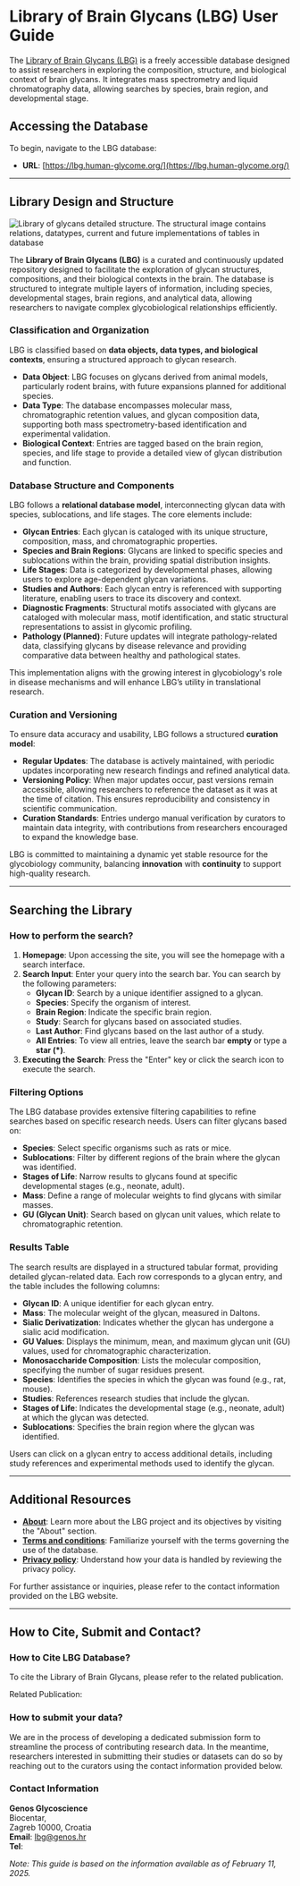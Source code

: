 # Library of Brain Glycans (LBG) User Guide

The [Library of Brain Glycans (LBG)](https://lbg.human-glycome.org/) is a freely accessible database designed to assist researchers in exploring the composition, structure, and biological context of brain glycans. It integrates mass spectrometry and liquid chromatography data, allowing searches by species, brain region, and developmental stage.

## Accessing the Database

To begin, navigate to the LBG database:

- **URL**: [https://lbg.human-glycome.org/](https://lbg.human-glycome.org/)

---

## Library Design and Structure

![Library of glycans detailed structure. The structural image contains relations, datatypes, current and future implementations of tables in database](http://drive.google.com/uc?export=view&id=1nGnsBbzcvA1JiVtCBqiI3rZS4FlndBDa)

The **Library of Brain Glycans (LBG)** is a curated and continuously updated repository designed to facilitate the exploration of glycan structures, compositions, and their biological contexts in the brain. The database is structured to integrate multiple layers of information, including species, developmental stages, brain regions, and analytical data, allowing researchers to navigate complex glycobiological relationships efficiently.

### Classification and Organization

LBG is classified based on **data objects, data types, and biological contexts**, ensuring a structured approach to glycan research.

- **Data Object**: LBG focuses on glycans derived from animal models, particularly rodent brains, with future expansions planned for additional species.  
- **Data Type**: The database encompasses molecular mass, chromatographic retention values, and glycan composition data, supporting both mass spectrometry-based identification and experimental validation.  
- **Biological Context**: Entries are tagged based on the brain region, species, and life stage to provide a detailed view of glycan distribution and function.  

### Database Structure and Components

LBG follows a **relational database model**, interconnecting glycan data with species, sublocations, and life stages. The core elements include:

- **Glycan Entries**: Each glycan is cataloged with its unique structure, composition, mass, and chromatographic properties.  
- **Species and Brain Regions**: Glycans are linked to specific species and sublocations within the brain, providing spatial distribution insights.  
- **Life Stages**: Data is categorized by developmental phases, allowing users to explore age-dependent glycan variations.  
- **Studies and Authors**: Each glycan entry is referenced with supporting literature, enabling users to trace its discovery and context.  
- **Diagnostic Fragments**: Structural motifs associated with glycans are cataloged with molecular mass, motif identification, and static structural representations to assist in glycomic profiling.  
- **Pathology (Planned)**: Future updates will integrate pathology-related data, classifying glycans by disease relevance and providing comparative data between healthy and pathological states.  

This implementation aligns with the growing interest in glycobiology's role in disease mechanisms and will enhance LBG’s utility in translational research.

### Curation and Versioning

To ensure data accuracy and usability, LBG follows a structured **curation model**:

- **Regular Updates**: The database is actively maintained, with periodic updates incorporating new research findings and refined analytical data.  
- **Versioning Policy**: When major updates occur, past versions remain accessible, allowing researchers to reference the dataset as it was at the time of citation. This ensures reproducibility and consistency in scientific communication.  
- **Curation Standards**: Entries undergo manual verification by curators to maintain data integrity, with contributions from researchers encouraged to expand the knowledge base.  

LBG is committed to maintaining a dynamic yet stable resource for the glycobiology community, balancing **innovation** with **continuity** to support high-quality research.

---

## Searching the Library

### How to  perform the search?

1. **Homepage**: Upon accessing the site, you will see the homepage with a search interface.
2. **Search Input**: Enter your query into the search bar. You can search by the following parameters:
    - **Glycan ID**: Search by a unique identifier assigned to a glycan.
    - **Species**: Specify the organism of interest.
    - **Brain Region**: Indicate the specific brain region.
    - **Study**: Search for glycans based on associated studies.
    - **Last Author**: Find glycans based on the last author of a study.
    - **All Entries**: To view all entries, leave the search bar **empty** or type a **star (*)**.
3. **Executing the Search**: Press the "Enter" key or click the search icon to execute the search.

### Filtering Options

The LBG database provides extensive filtering capabilities to refine searches based on specific research needs. Users can filter glycans based on:

- **Species**: Select specific organisms such as rats or mice.
- **Sublocations**: Filter by different regions of the brain where the glycan was identified.
- **Stages of Life**: Narrow results to glycans found at specific developmental stages (e.g., neonate, adult).
- **Mass**: Define a range of molecular weights to find glycans with similar masses.
- **GU (Glycan Unit)**: Search based on glycan unit values, which relate to chromatographic retention.

### Results Table

The search results are displayed in a structured tabular format, providing detailed glycan-related data. Each row corresponds to a glycan entry, and the table includes the following columns:

- **Glycan ID**: A unique identifier for each glycan entry.
- **Mass**: The molecular weight of the glycan, measured in Daltons.
- **Sialic Derivatization**: Indicates whether the glycan has undergone a sialic acid modification.
- **GU Values**: Displays the minimum, mean, and maximum glycan unit (GU) values, used for chromatographic characterization.
- **Monosaccharide Composition**: Lists the molecular composition, specifying the number of sugar residues present.
- **Species**: Identifies the species in which the glycan was found (e.g., rat, mouse).
- **Studies**: References research studies that include the glycan.
- **Stages of Life**: Indicates the developmental stage (e.g., neonate, adult) at which the glycan was detected.
- **Sublocations**: Specifies the brain region where the glycan was identified.

Users can click on a glycan entry to access additional details, including study references and experimental methods used to identify the glycan.

---

## Additional Resources

- **[About](https://lbg.human-glycome.org/about)**: Learn more about the LBG project and its objectives by visiting the "About" section.
- **[Terms and conditions](https://lbg.human-glycome.org/privacy-policy)**: Familiarize yourself with the terms governing the use of the database.
- **[Privacy policy](https://lbg.human-glycome.org/terms-and-conditions)**: Understand how your data is handled by reviewing the privacy policy.

For further assistance or inquiries, please refer to the contact information provided on the LBG website.

---

## How to Cite, Submit and Contact?

### How to Cite LBG Database?

To cite the Library of Brain Glycans, please refer to the related publication.

Related Publication:

### How to submit your data?

We are in the process of developing a dedicated submission form to streamline the process of contributing research data. In the meantime, researchers interested in submitting their studies or datasets can do so by reaching out to the curators using the contact information provided below.


### Contact Information

**Genos Glycoscience**  
Biocentar,    
Zagreb 10000, Croatia  
**Email**: lbg@genos.hr  
**Tel**: 



*Note: This guide is based on the information available as of February 11, 2025.*